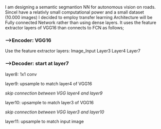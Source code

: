 I am designing a semantic segmantion NN for autonomous vision on roads. SinceI have a relativly small computational power and a small dataset (10.000 images) I decided to employ transfer learning
Architecture will be Fully connected Network rather than using dense layers. It uses the feature extractor layers of VGG16 than connects to FCN as follows;

### -->Encoder: VGG16 
Use the feature extractor layers:
Image_Input
Layer3
Layer4
Layer7

### -->Decoder: start at layer7 

layer8: 1x1 conv

layer9:  upsample to match layer4 of VGG16

*skip connection between VGG layer4 and layer9*

layer10:  upsample to match layer3 of VGG16

*skip connection between VGG layer3 and layer10*

layer11:  upsample to match input image
